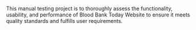 This manual testing project is to thoroughly assess the functionality, usability, and performance of Blood Bank Today Website to ensure it meets quality standards and fulfills user requirements.
